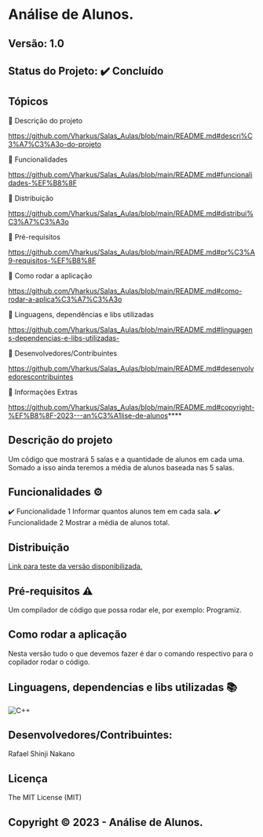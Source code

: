 # Análise de Alunos.
## Versão: 1.0 
## Status do Projeto: ✔️ Concluído

## Tópicos
🔹 Descrição do projeto 

https://github.com/Vharkus/Salas_Aulas/blob/main/README.md#descri%C3%A7%C3%A3o-do-projeto

🔹 Funcionalidades

https://github.com/Vharkus/Salas_Aulas/blob/main/README.md#funcionalidades-%EF%B8%8F

🔹 Distribuição

https://github.com/Vharkus/Salas_Aulas/blob/main/README.md#distribui%C3%A7%C3%A3o

🔹 Pré-requisitos

https://github.com/Vharkus/Salas_Aulas/blob/main/README.md#pr%C3%A9-requisitos-%EF%B8%8F

🔹 Como rodar a aplicação

https://github.com/Vharkus/Salas_Aulas/blob/main/README.md#como-rodar-a-aplica%C3%A7%C3%A3o

🔹 Linguagens, dependências e libs utilizadas

https://github.com/Vharkus/Salas_Aulas/blob/main/README.md#linguagens-dependencias-e-libs-utilizadas-

🔹 Desenvolvedores/Contribuintes

https://github.com/Vharkus/Salas_Aulas/blob/main/README.md#desenvolvedorescontribuintes

🔹 Informações Extras

https://github.com/Vharkus/Salas_Aulas/blob/main/README.md#copyright-%EF%B8%8F-2023---an%C3%A1lise-de-alunos****

## Descrição do projeto
Um código que mostrará 5 salas e a quantidade de alunos em cada uma. Somado a isso ainda teremos a média de alunos baseada nas 5 salas.

## Funcionalidades ⚙️
✔️ Funcionalidade 1
Informar quantos alunos tem em cada sala.
✔️ Funcionalidade 2
Mostrar a média de alunos total.
## Distribuição
[Link para teste da versão disponibilizada.](https://github.com/Vharkus/Salas_Aulas/blob/main/Sala01.cpp)

## Pré-requisitos ⚠️    
Um compilador de código que possa rodar ele, por exemplo: Programiz.

## Como rodar a aplicação 
Nesta versão tudo o que devemos fazer é dar o comando respectivo para o copilador rodar o código.


## Linguagens, dependencias e libs utilizadas 📚
![C++](https://img.shields.io/badge/C%2B%2B-00599C?style=for-the-badge&logo=c%2B%2B&logoColor=white.md)

## Desenvolvedores/Contribuintes:
Rafael Shinji Nakano

## Licença
The MIT License (MIT)

## Copyright ©️ 2023 - Análise de Alunos.
